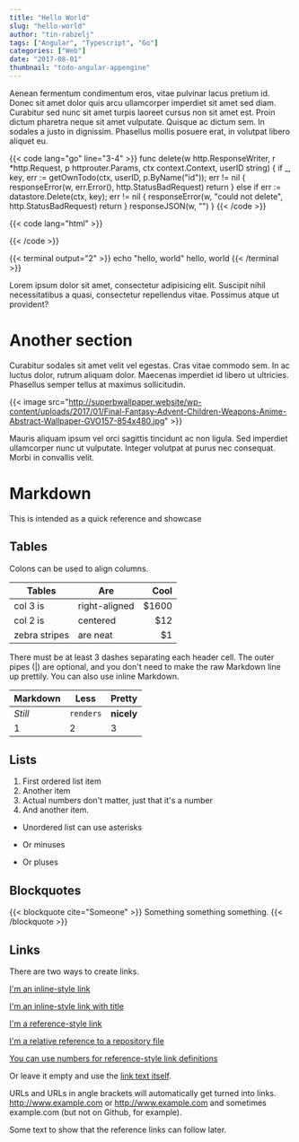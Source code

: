 ```yaml
---
title: "Hello World"
slug: "hello-world"
author: "tin-rabzelj"
tags: ["Angular", "Typescript", "Go"]
categories: ["Web"]
date: "2017-08-01"
thumbnail: "todo-angular-appengine"
---
```


Aenean fermentum condimentum eros, vitae pulvinar lacus pretium id. Donec sit amet dolor quis arcu ullamcorper imperdiet sit amet sed diam. Curabitur sed nunc sit amet turpis laoreet cursus non sit amet est. Proin dictum pharetra neque sit amet vulputate. Quisque ac dictum sem. In sodales a justo in dignissim. Phasellus mollis posuere erat, in volutpat libero aliquet eu.

{{< code lang="go" line="3-4" >}}
func delete(w http.ResponseWriter, r *http.Request, p httprouter.Params, ctx context.Context, userID string) {
	if _, key, err := getOwnTodo(ctx, userID, p.ByName("id")); err != nil {
		responseError(w, err.Error(), http.StatusBadRequest)
		return
	} else if err := datastore.Delete(ctx, key); err != nil {
		responseError(w, "could not delete", http.StatusBadRequest)
		return
	}
	responseJSON(w, "")
}
{{< /code >}}

{{< code lang="html" >}}
<head>
  <meta charset="utf-8">
  <meta name="viewport" content="width=device-width, initial-scale=1, shrink-to-fit=no">
  <base href="{{.Site.BaseURL}}">
  <link rel="canonical" href="{{.Permalink}}">
</head>
{{< /code >}}

{{< terminal output="2" >}}
echo "hello, world"
hello, world
{{< /terminal >}}

Lorem ipsum dolor sit amet, consectetur adipisicing elit. Suscipit nihil necessitatibus a quasi, consectetur repellendus vitae. Possimus atque ut provident?

# Another section

Curabitur sodales sit amet velit vel egestas. Cras vitae commodo sem. In ac luctus dolor, rutrum aliquam dolor. Maecenas imperdiet id libero ut ultricies. Phasellus semper tellus at maximus sollicitudin.

{{< image src="http://superbwallpaper.website/wp-content/uploads/2017/01/Final-Fantasy-Advent-Children-Weapons-Anime-Abstract-Wallpaper-GVO157-854x480.jpg" >}}

Mauris aliquam ipsum vel orci sagittis tincidunt ac non ligula. Sed imperdiet ullamcorper nunc ut vulputate. Integer volutpat at purus nec consequat. Morbi in convallis velit.

# Markdown

This is intended as a quick reference and showcase

## Tables

Colons can be used to align columns.

Tables        | Are           | Cool  
--------------|---------------|-------:
col 3 is      | right-aligned | $1600 
col 2 is      | centered      |   $12 
zebra stripes | are neat      |    $1 

There must be at least 3 dashes separating each header cell.
The outer pipes (|) are optional, and you don't need to make the 
raw Markdown line up prettily. You can also use inline Markdown.

Markdown | Less | Pretty
--- | --- | ---
*Still* | `renders` | **nicely**
1 | 2 | 3

## Lists

1. First ordered list item
2. Another item
1. Actual numbers don't matter, just that it's a number
4. And another item.

* Unordered list can use asterisks
- Or minuses
+ Or pluses

## Blockquotes

{{< blockquote cite="Someone" >}}
Something something something.
{{< /blockquote >}}

## Links

There are two ways to create links.

[I'm an inline-style link](https://www.google.com)

[I'm an inline-style link with title](https://www.google.com "Google's Homepage")

[I'm a reference-style link][Arbitrary case-insensitive reference text]

[I'm a relative reference to a repository file](../blob/master/LICENSE)

[You can use numbers for reference-style link definitions][1]

Or leave it empty and use the [link text itself].

URLs and URLs in angle brackets will automatically get turned into links. 
http://www.example.com or <http://www.example.com> and sometimes 
example.com (but not on Github, for example).

Some text to show that the reference links can follow later.

[arbitrary case-insensitive reference text]: https://www.mozilla.org
[1]: http://slashdot.org
[link text itself]: http://www.reddit.com
